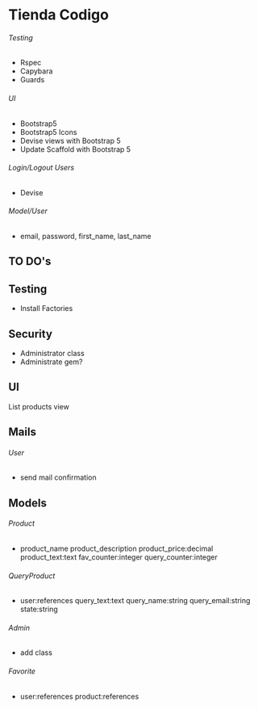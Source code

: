 # Tienda Codigo

###### Testing
- Rspec
- Capybara
- Guards

###### UI
- Bootstrap5
- Bootstrap5 Icons
- Devise views with Bootstrap 5
- Update Scaffold with Bootstrap 5

###### Login/Logout Users
- Devise

###### Model/User
- email, password, first_name, last_name


## TO DO's

## Testing
- Install Factories

## Security
- Administrator class
- Administrate gem?

## UI
List products view

## Mails

###### User
- send mail confirmation

## Models

###### Product
- product_name product_description product_price:decimal product_text:text fav_counter:integer query_counter:integer

###### QueryProduct
- user:references query_text:text query_name:string query_email:string state:string

###### Admin
- add class

###### Favorite
- user:references product:references